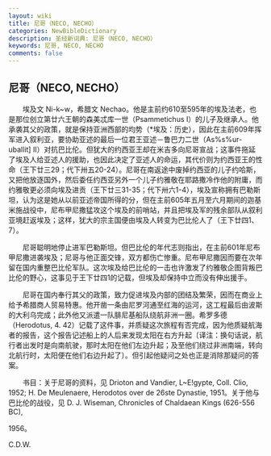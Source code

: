 ```yaml
---
layout: wiki
title: 尼哥（NECO, NECHO）
categories: NewBibleDictionary
description: 圣经新词典: 尼哥（NECO, NECHO）
keywords: 尼哥, NECO, NECHO
comments: false
---
```


## 尼哥（NECO, NECHO）

　　埃及文 Ni-k~w，希腊文 Nechao。他是主前约610至595年的埃及法老，也是那位创立第廿六王朝的森美忒库一世（Psammetichus I）的儿子及继承人。他承袭其父的政策，就是保持亚洲西部的均势（*埃及：历史），因此在主前609年挥军进入叙利亚，要协助亚述的最后一位君王亚述－鲁巴力二世（As%s%ur-uballit] II）对抗巴比伦。但犹大的约西亚王却在米吉多向尼哥宣战；这事件拖延了埃及人给亚述人的援助，也因此决定了亚述人的命运，其代价则为约西亚王的性命（王下廿三29；代下卅五20-24）。尼哥在南返途中废掉约西亚的儿子约哈斯，又把他放逐国外，然后委任约西亚另外一个儿子约雅敬在耶路撒冷作他的附庸，而约雅敬更必须向埃及进贡（王下廿三31-35；代下卅六1-4），埃及宣称拥有巴勒斯坦，认为这是她从以前亚述帝国所得的分，但在主前605年五月至六月期间的迦基米施战役中，尼布甲尼撒猛攻这个埃及的前哨站，并且把埃及军的残余部队从叙利亚境赶返埃及；这样，犹大的宗主国便由埃及人转变为巴比伦人了（王下廿四1、7）。

　　尼哥聪明地停止进军巴勒斯坦。但巴比伦的年代志则指出，在主前601年尼布甲尼撒进袭埃及；尼哥与他正面交锋，双方都伤亡惨重。尼布甲尼撒因而要在次年留在国内重整巴比伦军队。这次埃及给巴比伦的一击也许激发了约雅敬企图背叛巴比伦的野心，这事见于王下廿四1的记载，但埃及却保持中立而没有伸出援手。

　　尼哥在国内奉行其父的政策，致力促进埃及内部的团结及繁荣，因而在商业上给予希腊商人贸易特惠。他开凿一条由尼罗河通至红海的运河，这工程最后由波斯的大利乌完成；此外他又派遣一队腓尼基船队绕航非洲一圈。希罗多德（Herodotus, 4. 42）记载了这件事，并质疑这次旅程有否完成，因为他质疑航海者的报告，这个报告记述船上的人后来发现太阳在右方升起〔译注：换句话说，航行者出发时是向南航驶，那时太阳在他们左边升起；及至他们绕过非洲南端，转向北航行时，太阳便在他们右边升起了〕。但引起他疑问之处也正是消除那疑问的答案。

　　书目：关于尼哥的资料，见 Drioton and Vandier, L~E!gypte, Coll. Clio, 1952; H. De Meulenaere, Herodotos over de 26ste Dynastie, 1951。关于他与巴比伦的战役，见 D. J. Wiseman, Chronicles of Chaldaean Kings (626-556 BC),

1956。

C.D.W.









